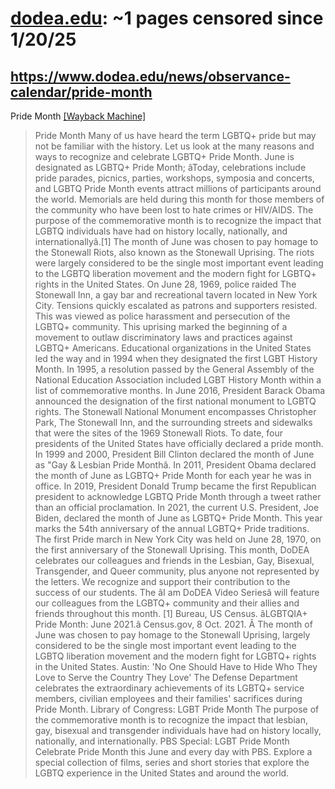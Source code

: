 



# [dodea.edu](dodea.edu): ~1 pages censored since 1/20/25

## https://www.dodea.edu/news/observance-calendar/pride-month


Pride Month [[Wayback Machine]](https://web.archive.org/web/20240000000000*/https://www.dodea.edu/news/observance-calendar/pride-month)

> Pride Month Many of us have heard the term LGBTQ+ pride but may not be familiar with the history. Let us look at the many reasons and ways to recognize and celebrate LGBTQ+ Pride Month. June is designated as LGBTQ+ Pride Month; âToday, celebrations include pride parades, picnics, parties, workshops, symposia and concerts, and LGBTQ Pride Month events attract millions of participants around the world. Memorials are held during this month for those members of the community who have been lost to hate crimes or HIV/AIDS. The purpose of the commemorative month is to recognize the impact that LGBTQ individuals have had on history locally, nationally, and internationallyâ.[1] The month of June was chosen to pay homage to the Stonewall Riots, also known as the Stonewall Uprising. The riots were largely considered to be the single most important event leading to the LGBTQ liberation movement and the modern fight for LGBTQ+ rights in the United States. On June 28, 1969, police raided The Stonewall Inn, a gay bar and recreational tavern located in New York City. Tensions quickly escalated as patrons and supporters resisted. This was viewed as police harassment and persecution of the LGBTQ+ community. This uprising marked the beginning of a movement to outlaw discriminatory laws and practices against LGBTQ+ Americans. Educational organizations in the United States led the way and in 1994 when they designated the first LGBT History Month. In 1995, a resolution passed by the General Assembly of the National Education Association included LGBT History Month within a list of commemorative months. In June 2016, President Barack Obama announced the designation of the first national monument to LGBTQ rights. The Stonewall National Monument encompasses Christopher Park, The Stonewall Inn, and the surrounding streets and sidewalks that were the sites of the 1969 Stonewall Riots. To date, four presidents of the United States have officially declared a pride month. In 1999 and 2000, President Bill Clinton declared the month of June as "Gay & Lesbian Pride Monthâ. In 2011, President Obama declared the month of June as LGBTQ+ Pride Month for each year he was in office. In 2019, President Donald Trump became the first Republican president to acknowledge LGBTQ Pride Month through a tweet rather than an official proclamation. In 2021, the current U.S. President, Joe Biden, declared the month of June as LGBTQ+ Pride Month. This year marks the 54th anniversary of the annual LGBTQ+ Pride traditions. The first Pride march in New York City was held on June 28, 1970, on the first anniversary of the Stonewall Uprising. This month, DoDEA celebrates our colleagues and friends in the Lesbian, Gay, Bisexual, Transgender, and Queer community, plus anyone not represented by the letters. We recognize and support their contribution to the success of our students. The âI am DoDEA Video Seriesâ will feature our colleagues from the LGBTQ+ community and their allies and friends throughout this month. [1] Bureau, US Census. âLGBTQIA+ Pride Month: June 2021.â Census.gov, 8 Oct. 2021. Â The month of June was chosen to pay homage to the Stonewall Uprising, largely considered to be the single most important event leading to the LGBTQ liberation movement and the modern fight for LGBTQ+ rights in the United States. Austin: 'No One Should Have to Hide Who They Love to Serve the Country They Love' The Defense Department celebrates the extraordinary achievements of its LGBTQ+ service members, civilian employees and their families' sacrifices during Pride Month. Library of Congress: LGBT Pride Month The purpose of the commemorative month is to recognize the impact that lesbian, gay, bisexual and transgender individuals have had on history locally, nationally, and internationally. PBS Special: LGBT Pride Month Celebrate Pride Month this June and every day with PBS. Explore a special collection of films, series and short stories that explore the LGBTQ experience in the United States and around the world.